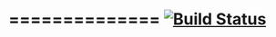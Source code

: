 ==============
[![Build Status](https://travis-ci.org/uclmr/scalapplcodefest.png)](https://travis-ci.org/uclmr/wolfe)
==============
